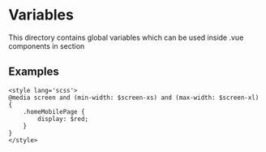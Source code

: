 # Variables

This directory contains global variables which can be used inside .vue components in <style lang='scss'></style> section

## Examples

```
<style lang='scss'>
@media screen and (min-width: $screen-xs) and (max-width: $screen-xl) {
	.homeMobilePage {
		display: $red;
	}
}
</style>
```
